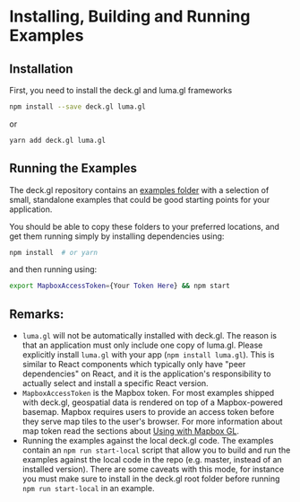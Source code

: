 # Installing, Building and Running Examples

## Installation

First, you need to install the deck.gl and luma.gl frameworks
```bash
npm install --save deck.gl luma.gl
```
or
```bash
yarn add deck.gl luma.gl
```

## Running the Examples

The deck.gl repository contains an [examples folder](https://github.com/uber/deck.gl/tree/5.0-release/examples) with a selection of small, standalone examples that could be good starting points for your application.

You should be able to copy these folders to your preferred locations, and get them running simply by installing dependencies using:

```bash
npm install  # or yarn
```

and then running using:

```bash
export MapboxAccessToken={Your Token Here} && npm start
```

## Remarks:

* `luma.gl` will not be automatically installed with deck.gl. The reason is that an application must only include one copy of luma.gl. Please explicitly install `luma.gl` with your app (`npm install luma.gl`). This is similar to React components which typically only have "peer dependencies" on React, and it is the application's responsibility to actually select and install a specific React version.
* `MapboxAccessToken` is the Mapbox token. For most examples shipped with deck.gl, geospatial data is rendered on top of a Mapbox-powered basemap. Mapbox requires users to provide an access token before they serve map tiles to the user's browser. For more information about map token read the sections about [Using with Mapbox GL](/docs/get-started/using-with-mapbox-gl.md).
* Running the examples against the local deck.gl code. The examples contain an `npm run start-local` script that allow you to build and run the examples against the local code in the repo (e.g. master, instead of an installed version). There are some caveats with this mode, for instance you must make sure to install in the deck.gl root folder before running `npm run start-local` in an example.
